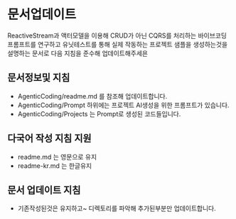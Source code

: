 # 문서업데이트

ReactiveStream과 액터모델을 이용해 CRUD가 아닌 CQRS를 처리하는 바이브코딩 프롬프트를 연구하고
유닛테스트를 통해 실제 작동하는 프로젝트 샘플을 생성하는것을 설명하는 문서로 다음 지침을 준수해 업데이트해주세욘

## 문서정보및 지침
- AgenticCoding/readme.md 를 참조해 업데이트합니다.
- AgenticCoding/Prompt 하위에는 프로젝트 AI생성을 위한 프롬프트가 있습니다.
- AgenticCoding/Projects 는 Prompt로 생성된 코드들입니다.

## 다국어 작성 지침 지원
- readme.md 는 영문으로 유지
- readme-kr.md 는 한글유지 

## 문서 업데이트  지침
- 기존작성된것은 유지하고~ 디렉토리를 파악해 추가된부분만 업데이트합니다.



